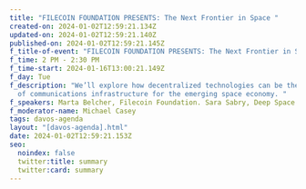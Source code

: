 ```yaml
---
title: "FILECOIN FOUNDATION PRESENTS: The Next Frontier in Space "
created-on: 2024-01-02T12:59:21.134Z
updated-on: 2024-01-02T12:59:21.140Z
published-on: 2024-01-02T12:59:21.145Z
f_title-of-event: "FILECOIN FOUNDATION PRESENTS: The Next Frontier in Space "
f_time: 2 PM - 2:30 PM
f_time-start: 2024-01-16T13:00:21.149Z
f_day: Tue
f_description: "We’ll explore how decentralized technologies can be the backbone
  of communications infrastructure for the emerging space economy. "
f_speakers: Marta Belcher, Filecoin Foundation. Sara Sabry, Deep Space Initiative
f_moderator-name: Michael Casey
tags: davos-agenda
layout: "[davos-agenda].html"
date: 2024-01-02T12:59:21.153Z
seo:
  noindex: false
  twitter:title: summary
  twitter:card: summary
---
```

